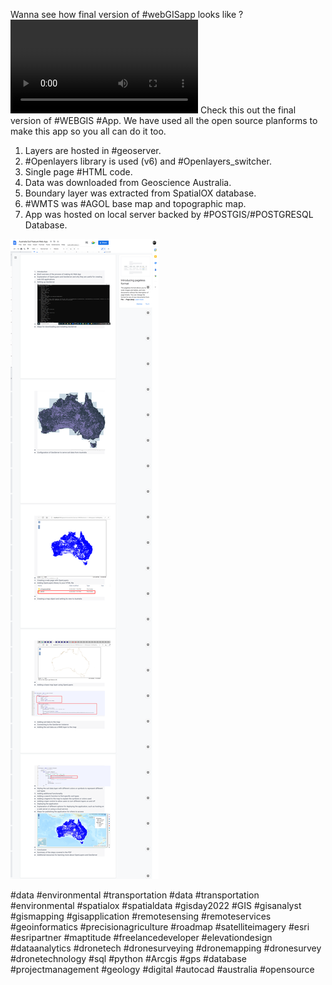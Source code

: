 Wanna see how final version of #webGISapp looks like ?
<video src="https://dms.licdn.com/playlist/C4D05AQF3_A-2PogsEA/mp4-720p-30fp-crf28/0/1674337605846?e=1674972000&v=beta&t=zA_r2mSbB6pQZiuVH_S4V24Bq4uByF3eyUfDIhd8uOw"></video>
Check this out the final version of #WEBGIS #App. We have used all the open source planforms to make this app so you all can do it too.
1. Layers are hosted in #geoserver.
2. #Openlayers library is used (v6) and #Openlayers_switcher.
3. Single page #HTML code.
4. Data was downloaded from Geoscience Australia.
5. Boundary layer was extracted from SpatialOX database.
6. #WMTS was #AGOL base map and topographic map.
7. App was hosted on local server backed by #POSTGIS/#POSTGRESQL Database.


![spectra_screenshot](https://github.com/mhwahla/AU_SOIL_WEBAPP/blob/main/boundary/layout.png)

#data #environmental #transportation #data #transportation #environmental #spatialox #spatialdata #gisday2022 #GIS #gisanalyst #gismapping #gisapplication #remotesensing #remoteservices #geoinformatics #precisionagriculture #roadmap #satelliteimagery #esri #esripartner #maptitude #freelancedeveloper #elevationdesign #dataanalytics #dronetech #dronesurveying #dronemapping #dronesurvey #dronetechnology #sql #python #Arcgis #gps #database #projectmanagement #geology #digital #autocad #australia #opensource